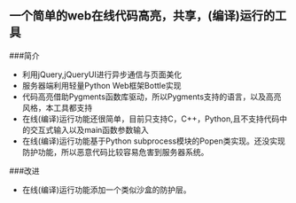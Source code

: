 ## 一个简单的web在线代码高亮，共享，(编译)运行的工具
###简介
- 利用jQuery,jQueryUI进行异步通信与页面美化
- 服务器端利用轻量Python Web框架Bottle实现
- 代码高亮借助Pygments函数库驱动，所以Pygments支持的语言，以及高亮风格，本工具都支持
- 在线(编译)运行功能还很简单，目前只支持C，C++，Python,且不支持代码中的交互式输入以及main函数参数输入
- 在线(编译)运行功能基于Python subprocess模块的Popen类实现。还没实现防护功能，所以恶意代码比较容易危害到服务器系统。

###改进
- 在线(编译)运行功能添加一个类似沙盒的防护层。
